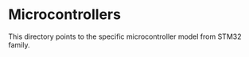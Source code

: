 # Microcontrollers

This directory points to the specific microcontroller model from STM32 family.

